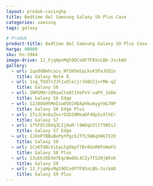 ```yaml
---
layout: produk-casinghp
title: Bedtime Owl Samsung Galaxy S9 Plus Case
categories: samsung
tags: galaxy

# Produk
product-title: Bedtime Owl Samsung Galaxy S9 Plus Case
harga: 90000
sku: hn-3944
image-drive: 1J_FjqHpvMg59DCo0F7F85nLBb-3sckAO
gallery:
  - url: 1qxOdBmhcazu_NYSH5mSpLkvk5PaJGQ1n
    title: Galaxy Note 8
  - url: 1sg_TUd7cZJFzxQlecjrJGQUJjvrMA-q2
    title: Galaxy S6
  - url: 1NPGMDrsQ9aaCteBt1VePxV-xaPX_1G6m
    title: Galaxy S6 Edge
  - url: 12J8OUHhMmIzw0VECHDApHkumygYmG7WP
    title: Galaxy S6 Edge Plus
  - url: 1TsJCAn8xZosrO3D20MeaDF4OpSsXlhEr
    title: Galaxy S7
  - url: 1fSFQt28Xq3LIjHuM-l9WUqU3lt7VW5iJ
    title: Galaxy S7 Edge
  - url: 1JXmP7BBuBoPpYPgcbJTYL5W6qXWkTX2X
    title: Galaxy S8
  - url: 1CvKTdBcXibyLhgXbpf7Br0GnR9FnWeFU
    title: Galaxy S8 Plus
  - url: 13uEk3OEXm7EqcWwO6L4CIy7TS2NjWXsK
    title: Galaxy S9
  - url: 1J_FjqHpvMg59DCo0F7F85nLBb-3sckAO
    title: Galaxy S9 Plus
---
```

